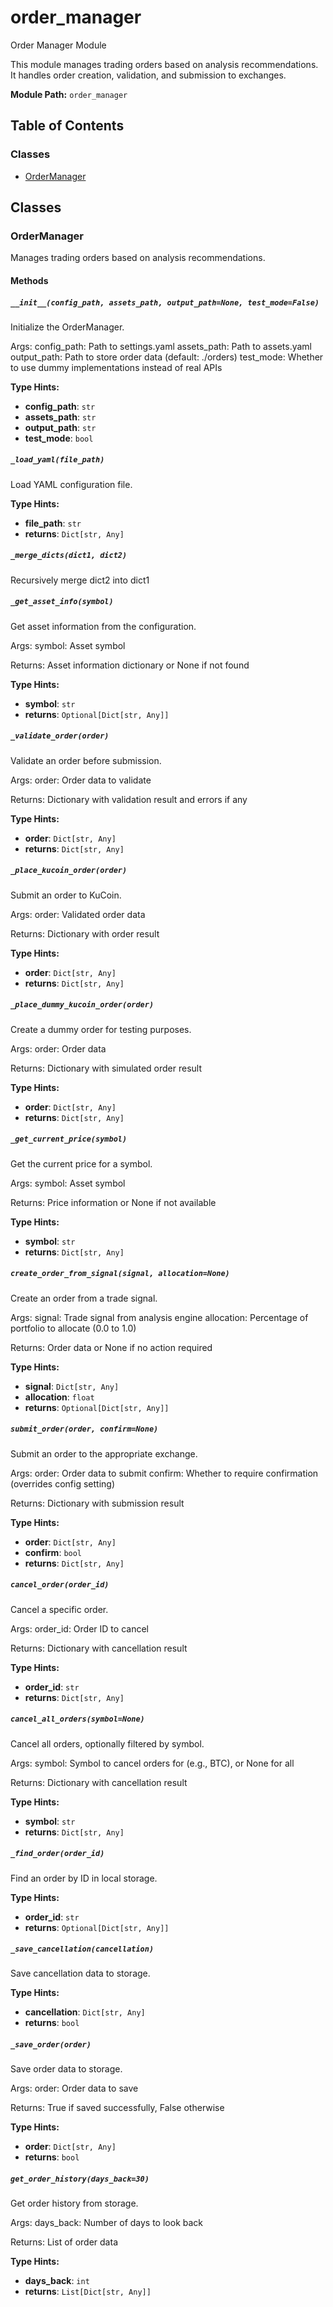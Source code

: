 # order_manager

Order Manager Module

This module manages trading orders based on analysis recommendations.
It handles order creation, validation, and submission to exchanges.

**Module Path:** `order_manager`

## Table of Contents

### Classes

- [OrderManager](#ordermanager)

## Classes

### OrderManager

Manages trading orders based on analysis recommendations.

#### Methods

##### `__init__(config_path, assets_path, output_path=None, test_mode=False)`

Initialize the OrderManager.

Args:
    config_path: Path to settings.yaml
    assets_path: Path to assets.yaml
    output_path: Path to store order data (default: ./orders)
    test_mode: Whether to use dummy implementations instead of real APIs

**Type Hints:**

- **config_path**: `str`
- **assets_path**: `str`
- **output_path**: `str`
- **test_mode**: `bool`

##### `_load_yaml(file_path)`

Load YAML configuration file.

**Type Hints:**

- **file_path**: `str`
- **returns**: `Dict[str, Any]`

##### `_merge_dicts(dict1, dict2)`

Recursively merge dict2 into dict1

##### `_get_asset_info(symbol)`

Get asset information from the configuration.

Args:
    symbol: Asset symbol
    
Returns:
    Asset information dictionary or None if not found

**Type Hints:**

- **symbol**: `str`
- **returns**: `Optional[Dict[str, Any]]`

##### `_validate_order(order)`

Validate an order before submission.

Args:
    order: Order data to validate
    
Returns:
    Dictionary with validation result and errors if any

**Type Hints:**

- **order**: `Dict[str, Any]`
- **returns**: `Dict[str, Any]`

##### `_place_kucoin_order(order)`

Submit an order to KuCoin.

Args:
    order: Validated order data
    
Returns:
    Dictionary with order result

**Type Hints:**

- **order**: `Dict[str, Any]`
- **returns**: `Dict[str, Any]`

##### `_place_dummy_kucoin_order(order)`

Create a dummy order for testing purposes.

Args:
    order: Order data
    
Returns:
    Dictionary with simulated order result

**Type Hints:**

- **order**: `Dict[str, Any]`
- **returns**: `Dict[str, Any]`

##### `_get_current_price(symbol)`

Get the current price for a symbol.

Args:
    symbol: Asset symbol
    
Returns:
    Price information or None if not available

**Type Hints:**

- **symbol**: `str`
- **returns**: `Dict[str, Any]`

##### `create_order_from_signal(signal, allocation=None)`

Create an order from a trade signal.

Args:
    signal: Trade signal from analysis engine
    allocation: Percentage of portfolio to allocate (0.0 to 1.0)
    
Returns:
    Order data or None if no action required

**Type Hints:**

- **signal**: `Dict[str, Any]`
- **allocation**: `float`
- **returns**: `Optional[Dict[str, Any]]`

##### `submit_order(order, confirm=None)`

Submit an order to the appropriate exchange.

Args:
    order: Order data to submit
    confirm: Whether to require confirmation (overrides config setting)
    
Returns:
    Dictionary with submission result

**Type Hints:**

- **order**: `Dict[str, Any]`
- **confirm**: `bool`
- **returns**: `Dict[str, Any]`

##### `cancel_order(order_id)`

Cancel a specific order.

Args:
    order_id: Order ID to cancel
    
Returns:
    Dictionary with cancellation result

**Type Hints:**

- **order_id**: `str`
- **returns**: `Dict[str, Any]`

##### `cancel_all_orders(symbol=None)`

Cancel all orders, optionally filtered by symbol.

Args:
    symbol: Symbol to cancel orders for (e.g., BTC), or None for all
    
Returns:
    Dictionary with cancellation result

**Type Hints:**

- **symbol**: `str`
- **returns**: `Dict[str, Any]`

##### `_find_order(order_id)`

Find an order by ID in local storage.

**Type Hints:**

- **order_id**: `str`
- **returns**: `Optional[Dict[str, Any]]`

##### `_save_cancellation(cancellation)`

Save cancellation data to storage.

**Type Hints:**

- **cancellation**: `Dict[str, Any]`
- **returns**: `bool`

##### `_save_order(order)`

Save order data to storage.

Args:
    order: Order data to save
    
Returns:
    True if saved successfully, False otherwise

**Type Hints:**

- **order**: `Dict[str, Any]`
- **returns**: `bool`

##### `get_order_history(days_back=30)`

Get order history from storage.

Args:
    days_back: Number of days to look back
    
Returns:
    List of order data

**Type Hints:**

- **days_back**: `int`
- **returns**: `List[Dict[str, Any]]`

